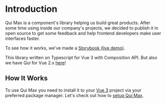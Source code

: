 # Introduction

Qui Max is a component's library helping us build great products. After some time using inside our company's projects, we decided to publish it in open source to get some feedback and help frontend developers make user interfaces faster.

To see how it works, we've made a [Storybook (live demo)](https://qvant-lab.github.io/qui-max/).

This library written on Typescript for Vue 3 with Composition API. But also we have Qui for Vue 2.x [here](https://github.com/Qvant-lab/qui)!

## How It Works

To use Qui Max you need to install it to your [Vue 3](https://v3.vuejs.org/) project via your preferred package manager. Let's check out how to [setup Qui Max](/guide/getting-started.html#quick-setup).

